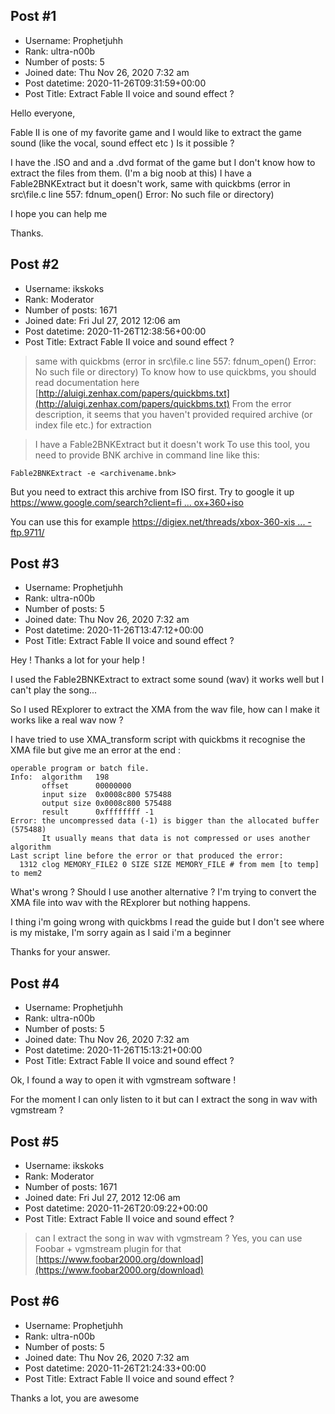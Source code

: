 ## Post #1
- Username: Prophetjuhh
- Rank: ultra-n00b
- Number of posts: 5
- Joined date: Thu Nov 26, 2020 7:32 am
- Post datetime: 2020-11-26T09:31:59+00:00
- Post Title: Extract Fable II voice and sound effect ?

Hello everyone,

Fable II is one of my favorite game and I would like to extract the game sound (like the vocal, sound effect etc )
Is it possible ?

I have the .ISO and and a .dvd format of the game but I don't know how to extract the files from them. (I'm a big noob at this)
I have a Fable2BNKExtract but it doesn't work, same with quickbms (error in src\file.c line 557: fdnum_open()
Error: No such file or directory)

I hope you can help me   

Thanks.
## Post #2
- Username: ikskoks
- Rank: Moderator
- Number of posts: 1671
- Joined date: Fri Jul 27, 2012 12:06 am
- Post datetime: 2020-11-26T12:38:56+00:00
- Post Title: Extract Fable II voice and sound effect ?

> same with quickbms (error in src\file.c line 557: fdnum_open() Error: No such file or directory)
To know how to use quickbms, you should read documentation here [http://aluigi.zenhax.com/papers/quickbms.txt](http://aluigi.zenhax.com/papers/quickbms.txt)
From the error description, it seems that you haven't provided required archive (or index file etc.) for extraction

> I have a Fable2BNKExtract but it doesn't work
To use this tool, you need to provide BNK archive in command line like this:

```
Fable2BNKExtract -e <archivename.bnk>
```


But you need to extract this archive from ISO first.
Try to google it up [https://www.google.com/search?client=fi ... ox+360+iso](https://www.google.com/search?client=firefox-b-d&q=how+to+extract+xbox+360+iso)

You can use this for example [https://digiex.net/threads/xbox-360-xis ... -ftp.9711/](https://digiex.net/threads/xbox-360-xiso-extract-best-an-easiest-xdg3-extraction-tool-with-gui-ftp.9711/)
## Post #3
- Username: Prophetjuhh
- Rank: ultra-n00b
- Number of posts: 5
- Joined date: Thu Nov 26, 2020 7:32 am
- Post datetime: 2020-11-26T13:47:12+00:00
- Post Title: Extract Fable II voice and sound effect ?

Hey ! 
Thanks a lot for your help ! 

I used the Fable2BNKExtract to extract some sound (wav) it works well  but I can't play the song...

So I used RExplorer to extract the XMA from the wav file, how can I make it works like a real wav now ?

I have tried to use XMA_transform script with quickbms it recognise the XMA file but give me an error at the end :

```
operable program or batch file.
Info:  algorithm   198
       offset      00000000
       input size  0x0008c800 575488
       output size 0x0008c800 575488
       result      0xffffffff -1
Error: the uncompressed data (-1) is bigger than the allocated buffer (575488)
       It usually means that data is not compressed or uses another algorithm
Last script line before the error or that produced the error:
  1312 clog MEMORY_FILE2 0 SIZE SIZE MEMORY_FILE # from mem [to temp] to mem2
```


What's wrong ? Should I use another alternative ?
I'm trying to convert the XMA file into wav with the RExplorer but nothing happens.

I thing i'm going wrong with quickbms I read the guide but I don't see where is my mistake, I'm sorry again as I said i'm a beginner 

Thanks for your answer.
## Post #4
- Username: Prophetjuhh
- Rank: ultra-n00b
- Number of posts: 5
- Joined date: Thu Nov 26, 2020 7:32 am
- Post datetime: 2020-11-26T15:13:21+00:00
- Post Title: Extract Fable II voice and sound effect ?

Ok, I found a way to open it with vgmstream software !

For the moment I can only listen to it but can I extract the song in wav with vgmstream ?
## Post #5
- Username: ikskoks
- Rank: Moderator
- Number of posts: 1671
- Joined date: Fri Jul 27, 2012 12:06 am
- Post datetime: 2020-11-26T20:09:22+00:00
- Post Title: Extract Fable II voice and sound effect ?

> can I extract the song in wav with vgmstream ?
Yes, you can use Foobar + vgmstream plugin for that
[https://www.foobar2000.org/download](https://www.foobar2000.org/download)
## Post #6
- Username: Prophetjuhh
- Rank: ultra-n00b
- Number of posts: 5
- Joined date: Thu Nov 26, 2020 7:32 am
- Post datetime: 2020-11-26T21:24:33+00:00
- Post Title: Extract Fable II voice and sound effect ?

Thanks a lot, you are awesome
